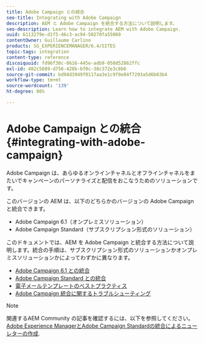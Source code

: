```yaml
---
title: Adobe Campaign との統合
seo-title: Integrating with Adobe Campaign
description: AEM と Adobe Campaign を統合する方法について説明します。
seo-description: Learn how to integrate AEM with Adobe Campaign.
uuid: 6113279e-d1f5-46c3-ac94-50270fa55060
contentOwner: Guillaume Carlino
products: SG_EXPERIENCEMANAGER/6.4/SITES
topic-tags: integration
content-type: reference
discoiquuid: fd96f30c-0616-445e-adb9-050d52862ffc
exl-id: 482c5889-d756-428b-bf0c-38c372e3c8b6
source-git-commit: bd94d3949f0117aa3e1c9f0e84f7293a5d6b03b4
workflow-type: tm+mt
source-wordcount: '139'
ht-degree: 86%

---
```


# Adobe Campaign との統合{#integrating-with-adobe-campaign}

Adobe Campaign は、あらゆるオンラインチャネルとオフラインチャネルをまたいでキャンペーンのパーソナライズと配信をおこなうためのソリューションです。

このバージョンの AEM は、以下のどちらかのバージョンの Adobe Campaign と統合できます。

* Adobe Campaign 6.1（オンプレミスソリューション）
* Adobe Campaign Standard（サブスクリプション形式のソリューション）

このドキュメントでは、AEM を Adobe Campaign と統合する方法について説明します。統合の手順は、サブスクリプション形式のソリューションかオンプレミスソリューションかによってわずかに異なります。

* [Adobe Campaign 6.1 との統合](/help/sites-administering/campaignonpremise.md)
* [Adobe Campaign Standard との統合](/help/sites-administering/campaignstandard.md)
* [電子メールテンプレートのベストプラクティス](/help/sites-administering/best-practices-for-email-templates.md)
* [Adobe Campaign 統合に関するトラブルシューティング](/help/sites-administering/troubleshooting-campaignintegration.md)

>[!NOTE]
>
>関連するAEM Community の記事を確認するには、以下を参照してください。 [Adobe Experience ManagerとAdobe Campaign Standardの統合によるニューレターの作成](https://helpx.adobe.com/jp/experience-manager/using/aem_campaign.html).

